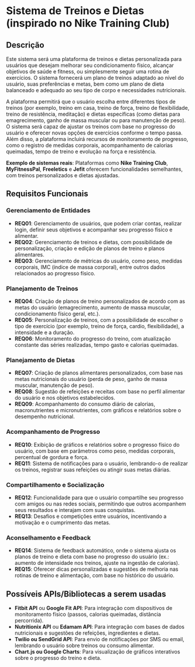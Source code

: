 # Sistema de Treinos e Dietas (inspirado no Nike Training Club)

## Descrição
Este sistema será uma plataforma de treinos e dietas personalizada para usuários que desejam melhorar seu condicionamento físico, alcançar objetivos de saúde e fitness, ou simplesmente seguir uma rotina de exercícios. O sistema fornecerá um plano de treinos adaptado ao nível do usuário, suas preferências e metas, bem como um plano de dieta balanceado e adequado ao seu tipo de corpo e necessidades nutricionais.

A plataforma permitirá que o usuário escolha entre diferentes tipos de treinos (por exemplo, treino em casa, treino de força, treino de flexibilidade, treino de resistência, meditação) e dietas específicas (como dietas para emagrecimento, ganho de massa muscular ou para manutenção de peso). O sistema será capaz de ajustar os treinos com base no progresso do usuário e oferecer novas opções de exercícios conforme o tempo passa. Além disso, a plataforma incluirá recursos de monitoramento de progresso, como o registro de medidas corporais, acompanhamento de calorias queimadas, tempo de treino e evolução na força e resistência.

**Exemplo de sistemas reais**: Plataformas como **Nike Training Club**, **MyFitnessPal**, **Freeletics** e **Jefit** oferecem funcionalidades semelhantes, com treinos personalizados e dietas ajustadas.

## Requisitos Funcionais

### Gerenciamento de Entidades
- **REQ01**: Gerenciamento de usuários, que podem criar contas, realizar login, definir seus objetivos e acompanhar seu progresso físico e alimentar.
- **REQ02**: Gerenciamento de treinos e dietas, com possibilidade de personalização, criação e edição de planos de treino e planos alimentares.
- **REQ03**: Gerenciamento de métricas do usuário, como peso, medidas corporais, IMC (índice de massa corporal), entre outros dados relacionados ao progresso físico.

### Planejamento de Treinos
- **REQ04**: Criação de planos de treino personalizados de acordo com as metas do usuário (emagrecimento, aumento de massa muscular, condicionamento físico geral, etc.).
- **REQ05**: Personalização de treinos, com a possibilidade de escolher o tipo de exercício (por exemplo, treino de força, cardio, flexibilidade), a intensidade e a duração.
- **REQ06**: Monitoramento do progresso do treino, com atualização constante das séries realizadas, tempo gasto e calorias queimadas.

### Planejamento de Dietas
- **REQ07**: Criação de planos alimentares personalizados, com base nas metas nutricionais do usuário (perda de peso, ganho de massa muscular, manutenção de peso).
- **REQ08**: Sugestão de refeições e receitas com base no perfil alimentar do usuário e nos objetivos estabelecidos.
- **REQ09**: Acompanhamento do consumo diário de calorias, macronutrientes e micronutrientes, com gráficos e relatórios sobre o desempenho nutricional.

### Acompanhamento de Progresso
- **REQ10**: Exibição de gráficos e relatórios sobre o progresso físico do usuário, com base em parâmetros como peso, medidas corporais, percentual de gordura e força.
- **REQ11**: Sistema de notificações para o usuário, lembrando-o de realizar os treinos, registrar suas refeições ou atingir suas metas diárias.

### Compartilhamento e Socialização
- **REQ12**: Funcionalidade para que o usuário compartilhe seu progresso com amigos ou nas redes sociais, permitindo que outros acompanhem seus resultados e interajam com suas conquistas.
- **REQ13**: Desafios e competições entre usuários, incentivando a motivação e o cumprimento das metas.

### Aconselhamento e Feedback
- **REQ14**: Sistema de feedback automático, onde o sistema ajusta os planos de treino e dieta com base no progresso do usuário (ex.: aumento de intensidade nos treinos, ajuste na ingestão de calorias).
- **REQ15**: Oferecer dicas personalizadas e sugestões de melhoria nas rotinas de treino e alimentação, com base no histórico do usuário.

## Possíveis APIs/Bibliotecas a serem usadas
- **Fitbit API** ou **Google Fit API**: Para integração com dispositivos de monitoramento físico (passos, calorias queimadas, distância percorrida).
- **Nutritionix API** ou **Edamam API**: Para integração com bases de dados nutricionais e sugestões de refeições, ingredientes e dietas.
- **Twilio ou SendGrid API**: Para envio de notificações por SMS ou email, lembrando o usuário sobre treinos ou consumo alimentar.
- **Chart.js ou Google Charts**: Para visualização de gráficos interativos sobre o progresso do treino e dieta.
